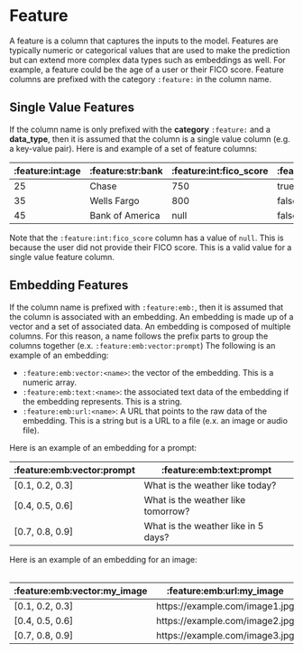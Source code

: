 # Feature

A feature is a column that captures the inputs to the model. Features are typically numeric or categorical values that are used to make the prediction but can extend more complex data types such as embeddings as well. For example, a feature could be the age of a user or their FICO score. Feature columns are prefixed with the category `:feature:` in the column name.

## Single Value Features

If the column name is only prefixed with the **category** `:feature:` and a **data_type**, then it is assumed that the column is a single value column (e.g. a key-value pair). Here is and example of a set of feature columns:

<table>
 <thead>
    <tr>
     <th>:feature:int:age</th>
     <th>:feature:str:bank</th>
     <th>:feature:int:fico_score</th>
     <th>:feature:bool:is_gold_member</th>
    </tr>
 </thead>
 <tbody>
 <tr>
    <td>25</td>
    <td>Chase</td>
    <td>750</td>
    <td>true</td>
    </tr>
    <tr>
    <td>35</td>
    <td>Wells Fargo</td>
    <td>800</td>
    <td>false</td>
    </tr>
    <tr>
    <td>45</td>
    <td>Bank of America</td>
    <td>null</td>
    <td>false</td>
 </tbody>
</table>

Note that the `:feature:int:fico_score` column has a value of `null`. This is because the user did not provide their FICO score. This is a valid value for a single value feature column.

## Embedding Features

If the column name is prefixed with `:feature:emb:`, then it is assumed that the column is associated with an embedding. An embedding is made up of a vector and a set of associated data. An embedding is composed of multiple columns. For this reason, a name follows the prefix parts to group the columns together (e.x. `:feature:emb:vector:prompt`) The following is an example of an embedding:

-   `:feature:emb:vector:<name>`: the vector of the embedding. This is a numeric array.
-   `:feature:emb:text:<name>`: the associated text data of the embedding if the embedding represents. This is a string.
-   `:feature:emb:url:<name>`: A URL that points to the raw data of the embedding. This is a string but is a URL to a file (e.x. an image or audio file).

Here is an example of an embedding for a prompt:

<table>
 <thead>
    <tr>
     <th>:feature:emb:vector:prompt</th>
     <th>:feature:emb:text:prompt</th>
    </tr>
 </thead>
 <tbody>
 <tr>
    <td>[0.1, 0.2, 0.3]</td>
    <td>What is the weather like today?</td>
    </tr>
    <tr>
    <td>[0.4, 0.5, 0.6]</td>
    <td>What is the weather like tomorrow?</td>
    </tr>
    <tr>
    <td>[0.7, 0.8, 0.9]</td>
    <td>What is the weather like in 5 days?</td>
 </tbody>
 <table>

Here is an example of an embedding for an image:

<table>
    <thead>
        <tr>
        <th>:feature:emb:vector:my_image</th>
        <th>:feature:emb:url:my_image</th>
        </tr>
    </thead>
    <tbody>
    <tr>
        <td>[0.1, 0.2, 0.3]</td>
        <td>https://example.com/image1.jpg</td>
        </tr>
        <tr>
        <td>[0.4, 0.5, 0.6]</td>
        <td>https://example.com/image2.jpg</td>
        </tr>
        <tr>
        <td>[0.7, 0.8, 0.9]</td>
        <td>https://example.com/image3.jpg</td>
    </tbody>
</table>
